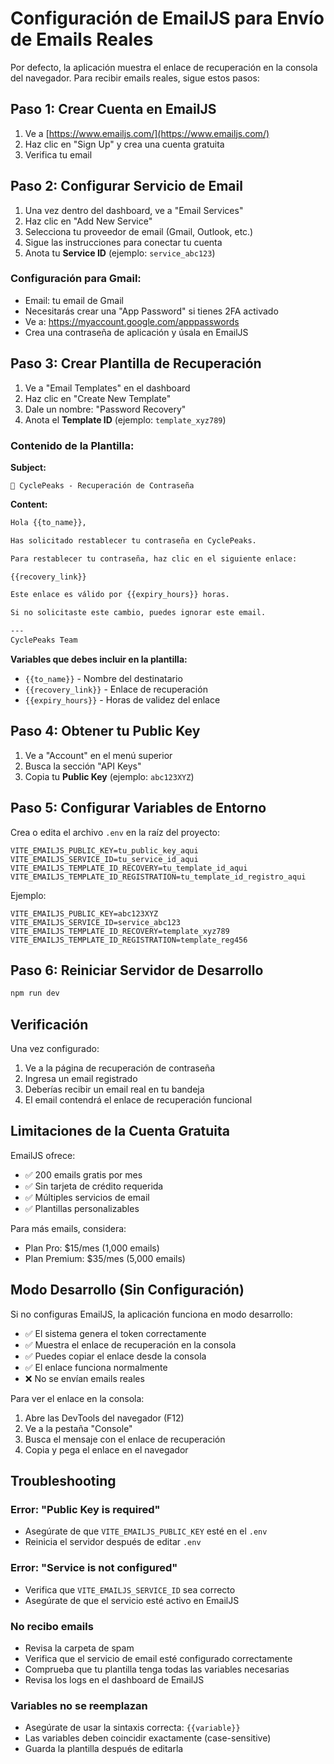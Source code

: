 # Configuración de EmailJS para Envío de Emails Reales

Por defecto, la aplicación muestra el enlace de recuperación en la consola del navegador. Para recibir emails reales, sigue estos pasos:

## Paso 1: Crear Cuenta en EmailJS

1. Ve a [https://www.emailjs.com/](https://www.emailjs.com/)
2. Haz clic en "Sign Up" y crea una cuenta gratuita
3. Verifica tu email

## Paso 2: Configurar Servicio de Email

1. Una vez dentro del dashboard, ve a "Email Services"
2. Haz clic en "Add New Service"
3. Selecciona tu proveedor de email (Gmail, Outlook, etc.)
4. Sigue las instrucciones para conectar tu cuenta
5. Anota tu **Service ID** (ejemplo: `service_abc123`)

### Configuración para Gmail:

- Email: tu email de Gmail
- Necesitarás crear una "App Password" si tienes 2FA activado
- Ve a: https://myaccount.google.com/apppasswords
- Crea una contraseña de aplicación y úsala en EmailJS

## Paso 3: Crear Plantilla de Recuperación

1. Ve a "Email Templates" en el dashboard
2. Haz clic en "Create New Template"
3. Dale un nombre: "Password Recovery"
4. Anota el **Template ID** (ejemplo: `template_xyz789`)

### Contenido de la Plantilla:

**Subject:**
```
🔐 CyclePeaks - Recuperación de Contraseña
```

**Content:**
```html
Hola {{to_name}},

Has solicitado restablecer tu contraseña en CyclePeaks.

Para restablecer tu contraseña, haz clic en el siguiente enlace:

{{recovery_link}}

Este enlace es válido por {{expiry_hours}} horas.

Si no solicitaste este cambio, puedes ignorar este email.

---
CyclePeaks Team
```

**Variables que debes incluir en la plantilla:**
- `{{to_name}}` - Nombre del destinatario
- `{{recovery_link}}` - Enlace de recuperación
- `{{expiry_hours}}` - Horas de validez del enlace

## Paso 4: Obtener tu Public Key

1. Ve a "Account" en el menú superior
2. Busca la sección "API Keys"
3. Copia tu **Public Key** (ejemplo: `abc123XYZ`)

## Paso 5: Configurar Variables de Entorno

Crea o edita el archivo `.env` en la raíz del proyecto:

```env
VITE_EMAILJS_PUBLIC_KEY=tu_public_key_aqui
VITE_EMAILJS_SERVICE_ID=tu_service_id_aqui
VITE_EMAILJS_TEMPLATE_ID_RECOVERY=tu_template_id_aqui
VITE_EMAILJS_TEMPLATE_ID_REGISTRATION=tu_template_id_registro_aqui
```

Ejemplo:
```env
VITE_EMAILJS_PUBLIC_KEY=abc123XYZ
VITE_EMAILJS_SERVICE_ID=service_abc123
VITE_EMAILJS_TEMPLATE_ID_RECOVERY=template_xyz789
VITE_EMAILJS_TEMPLATE_ID_REGISTRATION=template_reg456
```

## Paso 6: Reiniciar Servidor de Desarrollo

```bash
npm run dev
```

## Verificación

Una vez configurado:

1. Ve a la página de recuperación de contraseña
2. Ingresa un email registrado
3. Deberías recibir un email real en tu bandeja
4. El email contendrá el enlace de recuperación funcional

## Limitaciones de la Cuenta Gratuita

EmailJS ofrece:
- ✅ 200 emails gratis por mes
- ✅ Sin tarjeta de crédito requerida
- ✅ Múltiples servicios de email
- ✅ Plantillas personalizables

Para más emails, considera:
- Plan Pro: $15/mes (1,000 emails)
- Plan Premium: $35/mes (5,000 emails)

## Modo Desarrollo (Sin Configuración)

Si no configuras EmailJS, la aplicación funciona en modo desarrollo:
- ✅ El sistema genera el token correctamente
- ✅ Muestra el enlace de recuperación en la consola
- ✅ Puedes copiar el enlace desde la consola
- ✅ El enlace funciona normalmente
- ❌ No se envían emails reales

Para ver el enlace en la consola:
1. Abre las DevTools del navegador (F12)
2. Ve a la pestaña "Console"
3. Busca el mensaje con el enlace de recuperación
4. Copia y pega el enlace en el navegador

## Troubleshooting

### Error: "Public Key is required"
- Asegúrate de que `VITE_EMAILJS_PUBLIC_KEY` esté en el `.env`
- Reinicia el servidor después de editar `.env`

### Error: "Service is not configured"
- Verifica que `VITE_EMAILJS_SERVICE_ID` sea correcto
- Asegúrate de que el servicio esté activo en EmailJS

### No recibo emails
- Revisa la carpeta de spam
- Verifica que el servicio de email esté configurado correctamente
- Comprueba que tu plantilla tenga todas las variables necesarias
- Revisa los logs en el dashboard de EmailJS

### Variables no se reemplazan
- Asegúrate de usar la sintaxis correcta: `{{variable}}`
- Las variables deben coincidir exactamente (case-sensitive)
- Guarda la plantilla después de editarla
